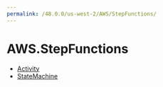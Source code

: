 ```yaml
---
permalink: /48.0.0/us-west-2/AWS/StepFunctions/
---
```


# AWS.StepFunctions



* [Activity](Activity.md)
* [StateMachine](StateMachine.md)